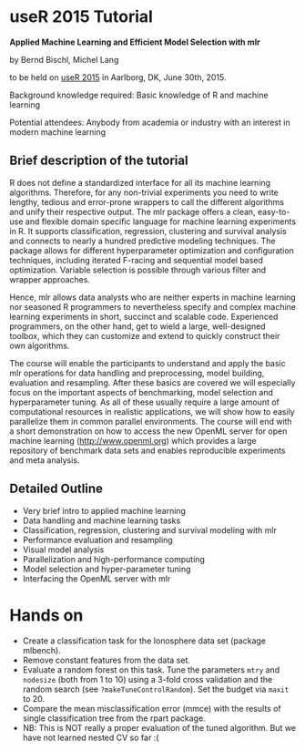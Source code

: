 # useR 2015 Tutorial

**Applied Machine Learning and Efficient Model Selection with mlr**

by Bernd Bischl, Michel Lang

to be held on [useR 2015](http://user2015.math.aau.dk/) in Aarlborg, DK, June 30th, 2015.

Background knowledge required: Basic knowledge of R and machine learning

Potential attendees: Anybody from academia or industry with an interest in modern machine learning

## Brief description of the tutorial

R does not define a standardized interface for all its machine learning algorithms. Therefore, for
any non-trivial experiments you need to write lengthy, tedious and error-prone wrappers to call the
different algorithms and unify their respective output. The mlr package offers a clean, easy-to-use
and flexible domain specific language for machine learning experiments in R. It supports
classification, regression, clustering and survival analysis and connects to nearly a hundred
predictive modeling techniques. The package allows for different hyperparameter optimization and
configuration techniques, including iterated F-racing and sequential model based optimization.
Variable selection is possible through various filter and wrapper approaches. 

Hence, mlr allows data analysts who are neither experts in machine learning nor seasoned
R programmers to nevertheless specify and complex machine learning experiments in short, succinct
and scalable code. Experienced programmers, on the other hand, get to wield a large, well-designed toolbox, 
which they can customize and extend to quickly construct their own algorithms.

The course will enable the participants to understand and apply the basic mlr operations for data
handling and preprocessing, model building, evaluation and resampling. After these basics are
covered we will especially focus on the important aspects of benchmarking, model selection and
hyperparameter tuning. As all of these usually require a large amount of computational resources in
realistic applications, we will show how to easily parallelize them in common parallel environments.
The course will end with a short demonstration on how to access the new OpenML server for open
machine learning (http://www.openml.org) which provides a large repository of benchmark data sets 
and enables reproducible experiments and meta analysis.


## Detailed Outline
* Very brief intro to applied machine learning
* Data handling and machine learning tasks 
* Classification, regression, clustering and survival modeling with mlr
* Performance evaluation and resampling
* Visual model analysis
* Parallelization and high-performance computing
* Model selection and hyper-parameter tuning
* Interfacing the OpenML server with mlr

# Hands on

* Create a classification task for the  Ionosphere data set (package mlbench).
* Remove constant features from the data set.
* Evaluate a random forest on this task. Tune the parameters `mtry` and `nodesize` (both from 1 to 10)
  using a 3-fold cross validation and the random search (see `?makeTuneControlRandom`).
  Set the budget via `maxit` to 20.
* Compare the mean misclassification error (mmce) with the results of single classification tree from the rpart package.
* NB: This is NOT really a proper evaluation of the tuned algorithm. But we have not learned nested CV so far :(
